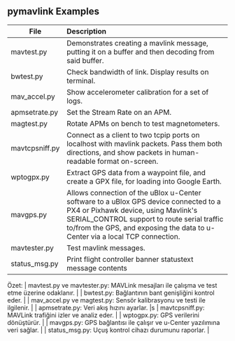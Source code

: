 ## pymavlink Examples

| File            | Description   |
| --------------- |:--------------|
| mavtest.py      |  Demonstrates creating a mavlink message, putting it on a buffer and then decoding from said buffer. |
| bwtest.py       |  Check bandwidth of link. Display results on terminal. |
| mav_accel.py    |  Show accelerometer calibration for a set of logs.  |
| apmsetrate.py   |  Set the Stream Rate on an APM. |
| magtest.py      |  Rotate APMs on bench to test magnetometers.  |
| mavtcpsniff.py  |  Connect as a client to two tcpip ports on localhost with mavlink packets. Pass them both directions, and show packets in human-readable format on-screen.  |
| wptogpx.py      |  Extract GPS data from a waypoint file, and create a GPX file, for loading into Google Earth.  |
| mavgps.py       |  Allows connection of the uBlox u-Center software to a uBlox GPS device connected to a PX4 or Pixhawk device, using Mavlink's SERIAL_CONTROL support to route serial traffic to/from the GPS, and exposing the data to u-Center via a local TCP connection.  |
| mavtester.py    |  Test mavlink messages.
| status_msg.py   |  Print flight controller banner statustext message contents |


Özet:
| mavtest.py ve mavtester.py: MAVLink mesajları ile çalışma ve test etme üzerine odaklanır. |
| bwtest.py: Bağlantının bant genişliğini kontrol eder. |
| mav_accel.py ve magtest.py: Sensör kalibrasyonu ve testi ile ilgilenir. |
| apmsetrate.py: Veri akış hızını ayarlar. |s
| mavtcpsniff.py: MAVLink trafiğini izler ve analiz eder. |
| wptogpx.py: GPS verilerini dönüştürür. |
| mavgps.py: GPS bağlantısı ile çalışır ve u-Center yazılımına veri sağlar. |
| status_msg.py: Uçuş kontrol cihazı durumunu raporlar. |
